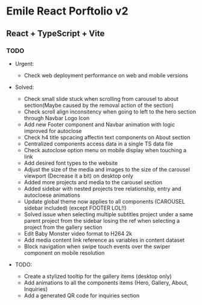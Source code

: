 # Emile React Porftolio v2

## React + TypeScript + Vite

### TODO

- Urgent:
  - Check web deployment performance on web and mobile versions

- Solved:
  - Check small slide stuck when scrolling from carousel to about section(Maybe caused by the removal action of the section)
  - Check scroll align inconsitency when going to left to the hero section through Navbar Logo Icon
  - Add new Footer component and Navbar animation with logic improved for autoclose
  - Check h4 title spcacing affectin text components on About section
  - Centralized components access data in a single TS data file
  - Check autoclose option menu on mobile display when touching a link
  - Add desired font types to the website
  - Adjust the size of the media and images to the size of the carousel viewport (Decrease it a bit) on desktop only
  - Added more projects and media to the carousel section
  - Added sidebar with nested projects tree relationship, entry and autocloese animations
  - Update global theme now applies to all components (CAROUSEL sidebar included) (except FOOTER LOL!!)
  - Solved issue when selecting multiple subtitles project under a same parent project from the sidebar losing the ref
  when selecting a project from the gallery section
  - Edit Baby Monster video format to H264 2k
  - Add media content link reference as variables in content dataset
  - Block navigation when swipe touch events over the swiper component on mobile resolution

- TODO:
  - Create a stylized tooltip for the gallery items (desktop only)
  - Add animations to all the components items (Hero, Gallery, About, Inquiries)
  - Add a generated QR code for inquiries section
  